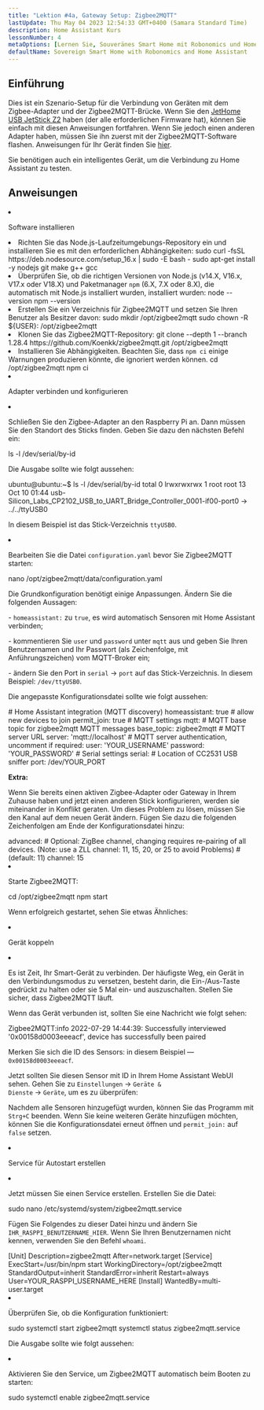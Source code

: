 ```yaml
---
title: "Lektion #4a, Gateway Setup: Zigbee2MQTT"
lastUpdate: Thu May 04 2023 12:54:33 GMT+0400 (Samara Standard Time)
description: Home Assistant Kurs
lessonNumber: 4
metaOptions: [Lernen Sie, Souveränes Smart Home mit Robonomics und Home Assistant]
defaultName: Sovereign Smart Home with Robonomics and Home Assistant
---
```


## Einführung

Dies ist ein Szenario-Setup für die Verbindung von Geräten mit dem Zigbee-Adapter und der Zigbee2MQTT-Brücke. Wenn Sie den [JetHome USB JetStick Z2](https://jethome.ru/z2/?sl=en) haben (der alle erforderlichen Firmware hat), können Sie einfach mit diesen Anweisungen fortfahren. Wenn Sie jedoch einen anderen Adapter haben, müssen Sie ihn zuerst mit der Zigbee2MQTT-Software flashen. Anweisungen für Ihr Gerät finden Sie [hier](https://www.zigbee2mqtt.io/guide/adapters/).

Sie benötigen auch ein intelligentes Gerät, um die Verbindung zu Home Assistant zu testen.


## Anweisungen

<List type="numbers">

<li>

Software installieren

<List>

  <li>
    Richten Sie das Node.js-Laufzeitumgebungs-Repository ein und installieren Sie es mit den erforderlichen Abhängigkeiten:
    <LessonCodeWrapper language="bash" codeClass="big-code" noLines>sudo curl -fsSL https://deb.nodesource.com/setup_16.x | sudo -E bash - </LessonCodeWrapper>
    <LessonCodeWrapper language="bash" noLines>sudo apt-get install -y nodejs git make g++ gcc</LessonCodeWrapper>

  </li>

  <li>
    Überprüfen Sie, ob die richtigen Versionen von Node.js (v14.X, V16.x, V17.x oder V18.X) und Paketmanager <code class="nowb">npm</code> (6.X, 7.X oder 8.X), die automatisch mit Node.js installiert wurden, installiert wurden:
    <LessonCodeWrapper language="bash" noLines>node --version</LessonCodeWrapper>
    <LessonCodeWrapper language="bash" noLines>npm --version</LessonCodeWrapper>
  </li>

  <li>
    Erstellen Sie ein Verzeichnis für Zigbee2MQTT und setzen Sie Ihren Benutzer als Besitzer davon:
    <LessonCodeWrapper language="bash" noLines>sudo mkdir /opt/zigbee2mqtt</LessonCodeWrapper>
    <LessonCodeWrapper language="bash" noLines>sudo chown -R ${USER}: /opt/zigbee2mqtt</LessonCodeWrapper>
  </li>

  <li>
    Klonen Sie das Zigbee2MQTT-Repository:
    <LessonCodeWrapper language="bash" codeClass="big-code" noLines>
    git clone --depth 1 --branch 1.28.4 https://github.com/Koenkk/zigbee2mqtt.git /opt/zigbee2mqtt
    </LessonCodeWrapper>
  </li>

  <li>
    Installieren Sie Abhängigkeiten. Beachten Sie, dass <code>npm ci</code> einige Warnungen produzieren könnte, die ignoriert werden können.
    <LessonCodeWrapper language="bash" noLines>cd /opt/zigbee2mqtt</LessonCodeWrapper>
    <LessonCodeWrapper language="bash" noLines>npm ci</LessonCodeWrapper>
  </li>

</List>
</li>

<li>

Adapter verbinden und konfigurieren

<List>

<li>

Schließen Sie den Zigbee-Adapter an den Raspberry Pi an. Dann müssen Sie den Standort des Sticks finden. Geben Sie dazu den nächsten Befehl ein:

<LessonCodeWrapper language="bash" noLines>
ls -l /dev/serial/by-id
</LessonCodeWrapper>

Die Ausgabe sollte wie folgt aussehen:

<LessonCodeWrapper language="bash" codeClass="big-code" noCopyIcon>
ubuntu@ubuntu:~$ ls -l /dev/serial/by-id
total 0
lrwxrwxrwx 1 root root 13 Oct 10 01:44 usb-Silicon_Labs_CP2102_USB_to_UART_Bridge_Controller_0001-if00-port0 -> ../../ttyUSB0
</LessonCodeWrapper>

In diesem Beispiel ist das Stick-Verzeichnis <code>ttyUSB0</code>.
</li>

<li>

Bearbeiten Sie die Datei <code>configuration.yaml</code> bevor Sie Zigbee2MQTT starten:

<LessonCodeWrapper language="bash" noLines>
nano /opt/zigbee2mqtt/data/configuration.yaml
</LessonCodeWrapper>

Die Grundkonfiguration benötigt einige Anpassungen. Ändern Sie die folgenden Aussagen:

\- <code>homeassistant:</code> zu <code>true</code>, es wird automatisch Sensoren mit Home Assistant verbinden;

\- kommentieren Sie <code>user</code> und <code>password</code> unter <code>mqtt</code> aus und geben Sie Ihren Benutzernamen und Ihr Passwort (als Zeichenfolge, mit Anführungszeichen) vom MQTT-Broker ein;

\- ändern Sie den Port in <code>serial</code> -> <code>port</code> auf das Stick-Verzeichnis. In diesem Beispiel: <code>/dev/ttyUSB0</code>.

Die angepasste Konfigurationsdatei sollte wie folgt aussehen:

<LessonCodeWrapper language="yaml">
# Home Assistant integration (MQTT discovery)
homeassistant: true
# allow new devices to join
permit_join: true
# MQTT settings
mqtt:
  # MQTT base topic for zigbee2mqtt MQTT messages
  base_topic: zigbee2mqtt
  # MQTT server URL
  server: 'mqtt://localhost'
  # MQTT server authentication, uncomment if required:
  user: 'YOUR_USERNAME'
  password: 'YOUR_PASSWORD'
# Serial settings
serial:
  # Location of CC2531 USB sniffer
  port: /dev/YOUR_PORT
</LessonCodeWrapper>


**Extra:**

Wenn Sie bereits einen aktiven Zigbee-Adapter oder Gateway in Ihrem Zuhause haben und jetzt einen anderen Stick konfigurieren, werden sie miteinander in Konflikt geraten. Um dieses Problem zu lösen, müssen Sie den Kanal auf dem neuen Gerät ändern. Fügen Sie dazu die folgenden Zeichenfolgen am Ende der Konfigurationsdatei hinzu:


<LessonCodeWrapper language="yaml" codeClass="big-code">
advanced:
  # Optional: ZigBee channel, changing requires re-pairing of all devices. (Note: use a ZLL channel: 11, 15, 20, or 25 to avoid Problems)
  # (default: 11)
  channel: 15
</LessonCodeWrapper>
</li>

<li>

Starte Zigbee2MQTT:

<LessonCodeWrapper language="bash" noLines>
cd /opt/zigbee2mqtt
</LessonCodeWrapper>

<LessonCodeWrapper language="bash" noLines>
npm start
</LessonCodeWrapper>

Wenn erfolgreich gestartet, sehen Sie etwas Ähnliches:

<LessonImages src="smart-house-course/lesson-4-a-1.jpg" alt="code"/>
</li>
</List>
</li>

<li>

Gerät koppeln

<List>

<li>

Es ist Zeit, Ihr Smart-Gerät zu verbinden. Der häufigste Weg, ein Gerät in den Verbindungsmodus zu versetzen, besteht darin, die Ein-/Aus-Taste gedrückt zu halten oder sie 5 Mal ein- und auszuschalten. Stellen Sie sicher, dass Zigbee2MQTT läuft.

<LessonImages src="smart-house-course/lesson-4-a-4.gif" alt="code" imageClasses="mb"/>

Wenn das Gerät verbunden ist, sollten Sie eine Nachricht wie folgt sehen:

<LessonCodeWrapper language="bash" codeClass="big-code" noLines>
Zigbee2MQTT:info  2022-07-29 14:44:39: Successfully interviewed '0x00158d0003eeeacf', device has successfully been paired
</LessonCodeWrapper>

Merken Sie sich die ID des Sensors: in diesem Beispiel — <code>0x00158d0003eeeacf</code>.

Jetzt sollten Sie diesen Sensor mit ID in Ihrem Home Assistant WebUI sehen. Gehen Sie zu <code>Einstellungen</code> -> <code>Geräte & Dienste</code> -> <code>Geräte</code>, um es zu überprüfen:

<LessonImages src="smart-house-course/lesson-4-a-2.jpg" alt="code" imageClasses="mb"/>

Nachdem alle Sensoren hinzugefügt wurden, können Sie das Programm mit <code>Strg+C</code> beenden. Wenn Sie keine weiteren Geräte hinzufügen möchten, können Sie die Konfigurationsdatei erneut öffnen und <code>permit_join:</code> auf <code>false</code> setzen.
</li>

</List>
</li>

<li>

Service für Autostart erstellen

<List>

<li>

Jetzt müssen Sie einen Service erstellen. Erstellen Sie die Datei:

<LessonCodeWrapper language="bash" noLines>
sudo nano /etc/systemd/system/zigbee2mqtt.service
</LessonCodeWrapper>

Fügen Sie Folgendes zu dieser Datei hinzu und ändern Sie <code>IHR_RASPPI_BENUTZERNAME_HIER</code>. Wenn Sie Ihren Benutzernamen nicht kennen, verwenden Sie den Befehl <code>whoami</code>.

<LessonCodeWrapper language="bash">
[Unit]
Description=zigbee2mqtt
After=network.target 
[Service]
ExecStart=/usr/bin/npm start
WorkingDirectory=/opt/zigbee2mqtt
StandardOutput=inherit
StandardError=inherit
Restart=always
User=YOUR_RASPPI_USERNAME_HERE
[Install]
WantedBy=multi-user.target
</LessonCodeWrapper>
</li>

<li>

Überprüfen Sie, ob die Konfiguration funktioniert:

<LessonCodeWrapper language="bash" noLines>
sudo systemctl start zigbee2mqtt
</LessonCodeWrapper>

<LessonCodeWrapper language="bash" noLines>
systemctl status zigbee2mqtt.service
</LessonCodeWrapper>

Die Ausgabe sollte wie folgt aussehen:

<LessonImages src="smart-house-course/lesson-4-a-3.jpg" alt="code" imageClasses="mb"/>
</li>

<li>

Aktivieren Sie den Service, um Zigbee2MQTT automatisch beim Booten zu starten:

<LessonCodeWrapper language="bash" noLines>
sudo systemctl enable zigbee2mqtt.service
</LessonCodeWrapper>

</li>
</List>
</li>
</List>